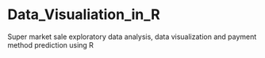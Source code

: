 # Data_Visualiation_in_R
Super market sale exploratory data analysis, data visualization and payment method prediction using R
